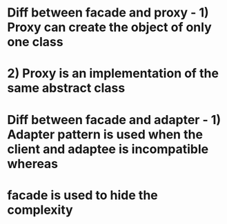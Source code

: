 # Diff between facade and proxy - 1) Proxy can create the object of only one class
# 2) Proxy is an implementation of the same abstract class

# Diff between facade and adapter - 1) Adapter pattern is used when the client and adaptee is incompatible whereas
# facade is used to hide the complexity
